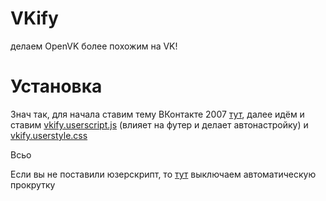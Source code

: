 # VKify
делаем OpenVK более похожим на VK!

# Установка
Знач так, для начала ставим тему ВКонтакте 2007 [тут](https://ovk.to/settings?act=interface), далее идём и ставим [vkify.userscript.js](https://raw.githubusercontent.com/koke228666/VKify/refs/heads/main/vkify.userscript.js) (влияет на футер и делает автонастройку) и [vkify.userstyle.css](https://raw.githubusercontent.com/koke228666/VKify/refs/heads/main/vkify.userstyle.css)

Всьо

Если вы не поставили юзерскрипт, то [тут](https://ovk.to/feed) выключаем автоматическую прокрутку
